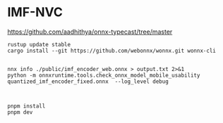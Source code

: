 # IMF-NVC
https://github.com/aadhithya/onnx-typecast/tree/master
```shell
rustup update stable
cargo install --git https://github.com/webonnx/wonnx.git wonnx-cli


nnx info ./public/imf_encoder_web.onnx > output.txt 2>&1
python -m onnxruntime.tools.check_onnx_model_mobile_usability quantized_imf_encoder_fixed.onnx  --log_level debug



pnpm install
pnpm dev

```